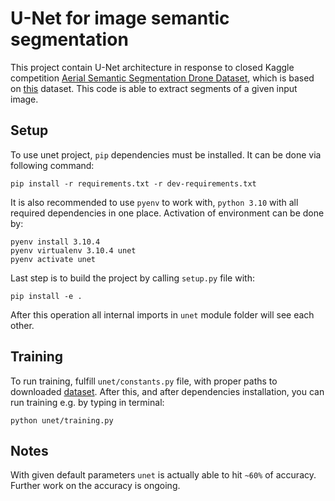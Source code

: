 # U-Net for image semantic segmentation
This project contain U-Net architecture in response to closed Kaggle competition [Aerial Semantic Segmentation Drone Dataset](https://www.kaggle.com/datasets/bulentsiyah/semantic-drone-dataset), which is based on [this](http://dronedataset.icg.tugraz.at) dataset. This code is able to extract segments of a given input image.

## Setup
To use unet project, `pip` dependencies must be installed. It can be done via following command: 
```commandline
pip install -r requirements.txt -r dev-requirements.txt
```
It is also recommended to use `pyenv` to work with, `python 3.10` with all required dependencies in one place. Activation of environment can be done by:
```commandline
pyenv install 3.10.4
pyenv virtualenv 3.10.4 unet
pyenv activate unet
```
Last step is to build the project by calling `setup.py` file with:
```commandline
pip install -e .
```
After this operation all internal imports in `unet` module folder will see each other.

## Training
To run training, fulfill `unet/constants.py` file, with proper paths to downloaded [dataset](http://dronedataset.icg.tugraz.at). After this, and after dependencies installation, you can run training e.g. by typing in terminal:
```commandline
python unet/training.py
```

## Notes
With given default parameters `unet` is actually able to hit `~60%` of accuracy. Further work on the accuracy is ongoing.
